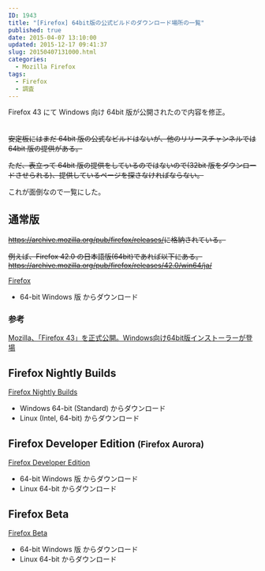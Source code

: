 ```yaml
---
ID: 1943
title: "[Firefox] 64bit版の公式ビルドのダウンロード場所の一覧"
published: true
date: 2015-04-07 13:10:00
updated: 2015-12-17 09:41:37
slug: 20150407131000.html
categories:
  - Mozilla Firefox
tags:
  - Firefox
  - 調査
---
```


Firefox 43 にて Windows 向け 64bit 版が公開されたので内容を修正。<span style="color:transparent">(この記事も役割を終えた)</span>

<s>安定板にはまだ 64bit 版の公式なビルドはないが、他のリリースチャンネルでは 64bit 版の提供がある。</s>

<s>ただ、表立って 64bit 版の提供をしているのではないので(32bit 版をダウンロードさせられる)、提供しているページを探さなければならない。</s>

これが面倒なので一覧にした。

<!--more-->
<h2>通常版</h2>
<s><a href="https://archive.mozilla.org/pub/firefox/releases/">https://archive.mozilla.org/pub/firefox/releases/</a>に格納されている。</s>

<s>例えば、Firefox 42.0 の日本語版(64bit)であれば以下にある。
<a href="https://archive.mozilla.org/pub/firefox/releases/42.0/win64/ja/">https://archive.mozilla.org/pub/firefox/releases/42.0/win64/ja/</a></s>

<a href="https://www.mozilla.org/ja/firefox/all/?q=Japanese,%20%E6%97%A5%E6%9C%AC%E8%AA%9E">Firefox</a>

<ul>
<li>64-bit Windows 版 からダウンロード</li>
</ul>

<h3>参考</h3>
<a href="http://www.forest.impress.co.jp/docs/news/20151216_735629.html">Mozilla、「Firefox 43」を正式公開。Windows向け64bit版インストーラーが登場 </a>

<h2>Firefox Nightly Builds</h2>
<a href="https://nightly.mozilla.org/">Firefox Nightly Builds</a>
<ul>
<li>Windows 64-bit (Standard) からダウンロード</li>
<li>Linux (Intel, 64-bit) からダウンロード</li>
</ul>

<h2>Firefox Developer Edition <small>(Firefox Aurora)</small></h2>
<a href="https://www.mozilla.org/ja/firefox/developer/all/?q=Japanese,%20%E6%97%A5%E6%9C%AC%E8%AA%9E">Firefox Developer Edition</a>
<ul>
<li>64-bit Windows 版 からダウンロード</li>
<li>Linux 64-bit からダウンロード</li>
</ul>

<h2>Firefox Beta</h2>
<a href="https://www.mozilla.org/ja/firefox/beta/all/?q=Japanese,%20%E6%97%A5%E6%9C%AC%E8%AA%9E">Firefox Beta</a>
<ul>
<li>64-bit Windows 版 からダウンロード</li>
<li>Linux 64-bit からダウンロード</li>
</ul>
